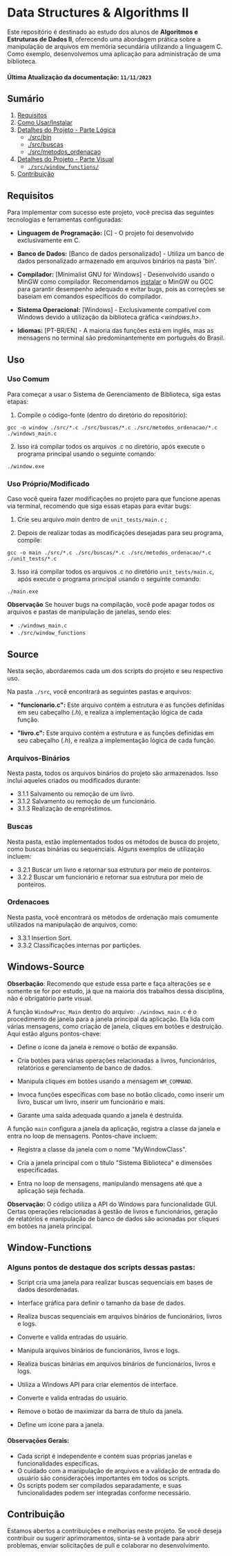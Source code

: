 # Data Structures & Algorithms II

Este repositório é destinado ao estudo dos alunos de **Algoritmos e Estruturas de Dados II**, oferecendo uma abordagem prática sobre a manipulação de arquivos em memória secundária utilizando a linguagem C. Como exemplo, desenvolvemos uma aplicação para administração de uma biblioteca.

#### Última Atualização da documentação: `11/11/2023`

## Sumário

1. [Requisitos](#requisitos)
2. [Como Usar/Instalar](#uso)
3. [Detalhes do Projeto - Parte Lógica](#source)
   - [./src/bin](#arquivos-binários)
   - [./src/buscas](#buscas)
   - [./src/metodos_ordenacao](#ordenacoes)
4. [Detalhes do Projeto - Parte Visual](#windows-source)
   - [`./src/window_functions/`](#window-functions)
5. [Contribuição](#contribuição)

## Requisitos

Para implementar com sucesso este projeto, você precisa das seguintes tecnologias e ferramentas configuradas:

- **Linguagem de Programação:** [C] - O projeto foi desenvolvido exclusivamente em C.

- **Banco de Dados:** [Banco de dados personalizado] - Utiliza um banco de dados personalizado armazenado em arquivos binários na pasta 'bin'.

- **Compilador:** [Minimalist GNU for Windows] - Desenvolvido usando o MinGW como compilador. Recomendamos [instalar](https://terminalroot.com.br/2022/12/como-instalar-gcc-gpp-mingw-no-windows.html) o MinGW ou GCC para garantir desempenho adequado e evitar bugs, pois as correções se baseiam em comandos específicos do compilador.

- **Sistema Operacional:** [Windows] - Exclusivamente compatível com Windows devido à utilização da biblioteca gráfica *<windows.h>*.

- **Idiomas:** [PT-BR/EN] - A maioria das funções está em inglês, mas as mensagens no terminal são predominantemente em português do Brasil.

## Uso

### Uso Comum

Para começar a usar o Sistema de Gerenciamento de Biblioteca, siga estas etapas:

1. Compile o código-fonte (dentro do diretório do repositório):

```shell windows 
gcc -o window ./src/*.c ./src/buscas/*.c ./src/metodos_ordenacao/*.c ./windows_main.c

```
2. Isso irá compilar todos os arquivos .c no diretório, após execute o programa principal usando o seguinte comando:
````shell windows
./window.exe
````
### Uso Próprio/Modificado

Caso você queira fazer modificações no projeto para que funcione apenas via terminal, recomendo que siga essas etapas para evitar bugs:

1. Crie seu arquivo *main* dentro de `unit_tests/main.c` ;

2. Depois de realizar todas as modificações desejadas para seu programa, compile:
```shell windows 
gcc -o main ./src/*.c ./src/buscas/*.c ./src/metodos_ordenacao/*.c ./unit_tests/*.c 

```
3. Isso irá compilar todos os arquivos .c no diretório `unit_tests/main.c`, após execute o programa principal usando o seguinte comando:
````shell windows
./main.exe
````

**Observação** Se houver bugs na compilação, você pode apagar todos os arquivos e pastas de manipulação de janelas, sendo eles:
- `./windows_main.c`
- `./src/window_functions`

## Source

Nesta seção, abordaremos cada um dos scripts do projeto e seu respectivo uso.

Na pasta `./src`, você encontrará as seguintes pastas e arquivos:

- **"funcionario.c":** Este arquivo contém a estrutura e as funções definidas em seu cabeçalho (_.h_), e realiza a implementação lógica de cada função.

- **"livro.c":** Este arquivo contém a estrutura e as funções definidas em seu cabeçalho (_.h_), e realiza a implementação lógica de cada função.

### Arquivos-Binários

Nesta pasta, todos os arquivos binários do projeto são armazenados. Isso inclui aqueles criados ou modificados durante:

- 3.1.1 Salvamento ou remoção de um livro.
- 3.1.2 Salvamento ou remoção de um funcionário.
- 3.1.3 Realização de empréstimos.

### Buscas

Nesta pasta, estão implementados todos os métodos de busca do projeto, como buscas binárias ou sequenciais. Alguns exemplos de utilização incluem:

- 3.2.1 Buscar um livro e retornar sua estrutura por meio de ponteiros.
- 3.2.2 Buscar um funcionário e retornar sua estrutura por meio de ponteiros.

### Ordenacoes

Nesta pasta, você encontrará os métodos de ordenação mais comumente utilizados na manipulação de arquivos, como:

- 3.3.1 Insertion Sort.
- 3.3.2 Classificações internas por partições.

## Windows-Source
**Obserbação**: Recomendo que estude essa parte e faça alterações se e somente se for por estudo, já que na maioria dos trabalhos dessa disciplina, não é obrigatório parte visual.

A função `WindowProc_Main` dentro do arquivo: `./windows_main.c` é o procedimento de janela para a janela principal da aplicação. Ela lida com várias mensagens, como criação de janela, cliques em botões e destruição. Aqui estão alguns pontos-chave:

- Define o ícone da janela e remove o botão de expansão.

- Cria botões para várias operações relacionadas a livros, funcionários, relatórios e gerenciamento de banco de dados.

- Manipula cliques em botões usando a mensagem `WM_COMMAND`.

- Invoca funções específicas com base no botão clicado, como inserir um livro, buscar um livro, inserir um funcionário e mais.

- Garante uma saída adequada quando a janela é destruída.

A função `main` configura a janela da aplicação, registra a classe da janela e entra no loop de mensagens. Pontos-chave incluem:

- Registra a classe da janela com o nome "MyWindowClass".

- Cria a janela principal com o título "Sistema Biblioteca" e dimensões especificadas.

- Entra no loop de mensagens, manipulando mensagens até que a aplicação seja fechada.

**Observação:** O código utiliza a API do Windows para funcionalidade GUI. Certas operações relacionadas à gestão de livros e funcionários, geração de relatórios e manipulação de banco de dados são acionadas por cliques em botões na janela principal.

## Window-Functions

### Alguns pontos de destaque dos scripts dessas pastas:

- Script cria uma janela para realizar buscas sequenciais em bases de dados desordenadas.

- Interface gráfica para definir o tamanho da base de dados.

- Realiza buscas sequenciais em arquivos binários de funcionários, livros e logs.

- Converte e valida entradas do usuário.

- Manipula arquivos binários de funcionários, livros e logs.

- Realiza buscas binárias em arquivos binários de funcionários, livros e logs.

- Utiliza a Windows API para criar elementos de interface.

- Converte e valida entradas do usuário.

- Remove o botão de maximizar da barra de título da janela.

- Define um ícone para a janela.

#### Observações Gerais:

- Cada script é independente e contém suas próprias janelas e funcionalidades específicas.
- O cuidado com a manipulação de arquivos e a validação de entrada do usuário são considerações importantes em todos os scripts.
- Os scripts podem ser compilados separadamente, e suas funcionalidades podem ser integradas conforme necessário.


## Contribuição

Estamos abertos a contribuições e melhorias neste projeto. Se você deseja contribuir ou sugerir aprimoramentos, sinta-se à vontade para abrir problemas, enviar solicitações de pull e colaborar no desenvolvimento.
